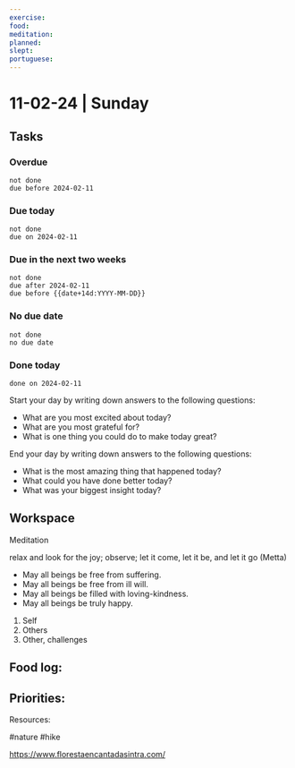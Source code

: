 ```yaml
---
exercise: 
food: 
meditation: 
planned: 
slept: 
portuguese:
---
```


# 11-02-24 | Sunday

## Tasks
### Overdue
```tasks
not done
due before 2024-02-11
```

### Due today
```tasks
not done
due on 2024-02-11
```

### Due in the next two weeks
```tasks
not done
due after 2024-02-11
due before {{date+14d:YYYY-MM-DD}}
```

### No due date
```tasks
not done
no due date
```

### Done today
```tasks
done on 2024-02-11
```


Start your day by writing down answers to the following questions:

- What are you most excited about today? 
- What are you most grateful for? 
- What is one thing you could do to make today great?  

End your day by writing down answers to the following questions: 

- What is the most amazing thing that happened today? 
- What could you have done better today? 
- What was your biggest insight today?

## Workspace

Meditation 

relax and look for the joy; observe; let it come, let it be, and let it go
(Metta)
-   May all beings be free from suffering.
-   May all beings be free from ill will.
-   May all beings be filled with loving-kindness.
-   May all beings be truly happy.

1. Self
2. Others
3. Other, challenges

Food log:
- 

Priorities:
- 

Resources:

#nature #hike

https://www.florestaencantadasintra.com/
